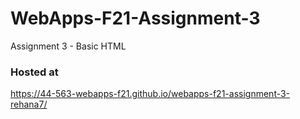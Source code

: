 # WebApps-F21-Assignment-3
Assignment 3 - Basic HTML

### Hosted at
 https://44-563-webapps-f21.github.io/webapps-f21-assignment-3-rehana7/